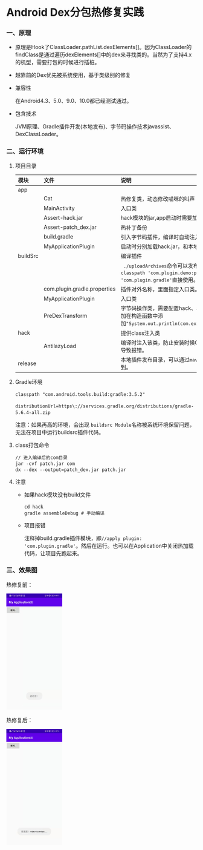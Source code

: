 # Android Dex分包热修复实践

### 一、原理

- 原理是Hook了ClassLoader.pathList.dexElements[]。因为ClassLoader的findClass是通过遍历dexElements[]中的dex来寻找类的。当然为了支持4.x的机型，需要打包的时候进行插桩。

- 越靠前的Dex优先被系统使用，基于类级别的修复

- 兼容性

  在Android4.3、5.0、9.0、10.0都已经测试通过。

- 包含技术

  JVM原理、Gradle插件开发(本地发布)、字节码操作技术javassist、DexClassLoader。

  

### 二、运行环境

1. 项目目录

   | 模块     | 文件                         | 说明                                                         |
   | -------- | ---------------------------- | ------------------------------------------------------------ |
   | app      |                              |                                                              |
   |          | Cat                          | 热修复类，动态修改喵咪的叫声                                 |
   |          | MainActivity                 | 入口类                                                       |
   |          | Assert-hack.jar              | hack模块的jar,app启动时需要加载，防止CLASS_ISPREVERIFIED问题！ |
   |          | Assert-patch_dex.jar         | 热补丁备份                                                   |
   |          | build.gradle                 | 引入字节码插件，编译时自动注入`apply plugin: 'com.plugin.gradle'` |
   |          | MyApplicationPlugin          | 启动时分别加载hack.jar，和本地SdCard中的热补丁。             |
   | buildSrc |                              | 编译插件                                                     |
   |          |                              | ` ./uploadArchives`命令可以发布插件到本地release目录。第三方项目通过 `classpath 'com.plugin.demo:plugin-test:1.0.0'  apply plugin: 'com.plugin.gradle'`直接使用。 |
   |          | com.plugin.gradle.properties | 插件对外名称，里面指定入口类。                               |
   |          | MyApplicationPlugin          | 入口类                                                       |
   |          | PreDexTransform              | 字节码操作类，需要配置hack、android环境，遍历对应class文件，然后添加在构造函数中添加`"System.out.println(com.example.aidl.hack.AntilazyLoad.class);"`. |
   | hack     |                              | 提供class注入类                                              |
   |          | AntilazyLoad                 | 编译时注入该类，防止安装时候Class被打CLASS_ISPREVERIFIED标签而导致报错。 |
   | release  |                              | 本地插件发布目录，可以通过`maven { url uri('./release') }`本地查找到。 |

2. Gradle环境

   `classpath "com.android.tools.build:gradle:3.5.2"`

   `distributionUrl=https\://services.gradle.org/distributions/gradle-5.6.4-all.zip`

   注意：如果再高的环境，会出现 `buildsrc Module`名称被系统环境保留问题，无法在项目中运行buildsrc插件代码。

3. class打包命令

   ```shell
   // 进入编译后的com目录
   jar -cvf patch.jar com
   dx --dex --output=patch_dex.jar patch.jar
   ```

4. 注意

   - 如果hack模块没有build文件

     ```shell
     cd hack
     gradle assembleDebug # 手动编译
     ```

   - 项目报错

     注释掉build.gradle插件模块，即`//apply plugin: 'com.plugin.gradle'`。然后在运行。也可以在Application中关闭热加载代码，让项目先跑起来。

### 三、效果图

热修复前：

<img src="./images/old.jpeg" style="zoom:30%;" />

热修复后：

<img src="./images/new.jpeg" style="zoom:30%;" />